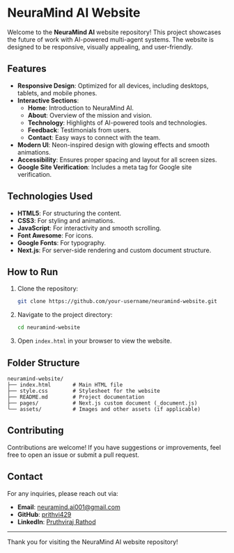 # NeuraMind AI Website

Welcome to the **NeuraMind AI** website repository! This project showcases the future of work with AI-powered multi-agent systems. The website is designed to be responsive, visually appealing, and user-friendly.

## Features

- **Responsive Design**: Optimized for all devices, including desktops, tablets, and mobile phones.
- **Interactive Sections**:
  - **Home**: Introduction to NeuraMind AI.
  - **About**: Overview of the mission and vision.
  - **Technology**: Highlights of AI-powered tools and technologies.
  - **Feedback**: Testimonials from users.
  - **Contact**: Easy ways to connect with the team.
- **Modern UI**: Neon-inspired design with glowing effects and smooth animations.
- **Accessibility**: Ensures proper spacing and layout for all screen sizes.
- **Google Site Verification**: Includes a meta tag for Google site verification.

## Technologies Used

- **HTML5**: For structuring the content.
- **CSS3**: For styling and animations.
- **JavaScript**: For interactivity and smooth scrolling.
- **Font Awesome**: For icons.
- **Google Fonts**: For typography.
- **Next.js**: For server-side rendering and custom document structure.

## How to Run

1. Clone the repository:
   ```bash
   git clone https://github.com/your-username/neuramind-website.git
   ```
2. Navigate to the project directory:
   ```bash
   cd neuramind-website
   ```
3. Open `index.html` in your browser to view the website.

## Folder Structure

```
neuramind-website/
├── index.html       # Main HTML file
├── style.css        # Stylesheet for the website
├── README.md        # Project documentation
├── pages/           # Next.js custom document (_document.js)
└── assets/          # Images and other assets (if applicable)
```

## Contributing

Contributions are welcome! If you have suggestions or improvements, feel free to open an issue or submit a pull request.

## Contact

For any inquiries, please reach out via:
- **Email**: neuramind.ai001@gmail.com
- **GitHub**: [prithvi429](https://github.com/prithvi429)
- **LinkedIn**: [Pruthviraj Rathod](https://linkedin.com/in/rathod-pruthviraj)

---
Thank you for visiting the NeuraMind AI website repository!

